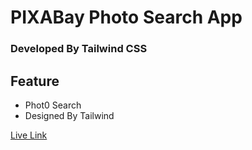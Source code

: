 # PIXABay Photo Search App

### Developed By Tailwind CSS

## Feature

- Phot0 Search
- Designed By Tailwind

[Live Link]('')
